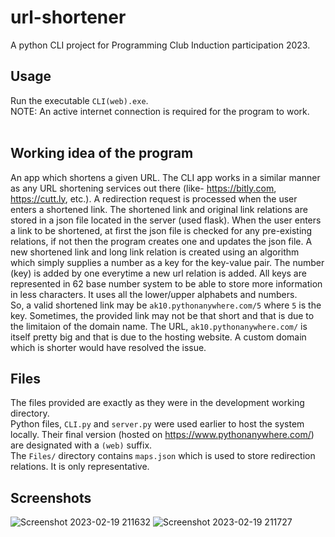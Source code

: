 # url-shortener
A python CLI project for Programming Club Induction participation 2023.
## Usage
Run the executable `CLI(web).exe`. <br>NOTE: An active internet connection is required for the program to work.
<br><br>
## Working idea of the program
An app which shortens a given URL.
The CLI app works in a similar manner as any URL shortening services out there (like- https://bitly.com, https://cutt.ly, etc.). 
A redirection request is processed when the user enters a shortened link.
The shortened link and original link relations are stored in a json file located in the server (used flask).
When the user enters a link to be shortened, at first the json file is checked for any pre-existing relations, if not then the program creates one and updates the json file.
A new shortened link and long link relation is created using an algorithm which simply supplies a number as a key for the key-value pair.
The number (key) is added by one everytime a new url relation is added.
All keys are represented in 62 base number system to be able to store more information in less characters. It uses all the lower/upper alphabets and numbers.
<br>So, a valid shortened link may be `ak10.pythonanywhere.com/5` where `5` is the key. Sometimes, the provided link may not be that short and that is due to the limitaion of the domain name. The URL, `ak10.pythonanywhere.com/` is itself pretty big and that is due to the hosting website. A custom domain which is shorter would have resolved the issue.
<br>
## Files
The files provided are exactly as they were in the development working directory.
<br>Python files, `CLI.py` and `server.py` were used earlier to host the system locally. Their final version (hosted on https://www.pythonanywhere.com/) are designated with a `(web)` suffix.
<br>The `Files/` directory contains `maps.json` which is used to store redirection relations. It is only representative.
<br>
## Screenshots
![Screenshot 2023-02-19 211632](https://user-images.githubusercontent.com/26248161/219958899-0be3a3b9-7fc3-4fda-bc53-2fbb5aca0ffa.png)
![Screenshot 2023-02-19 211727](https://user-images.githubusercontent.com/26248161/219958924-8bf4887c-b267-481f-8f91-9d8b5cecdafb.png)

